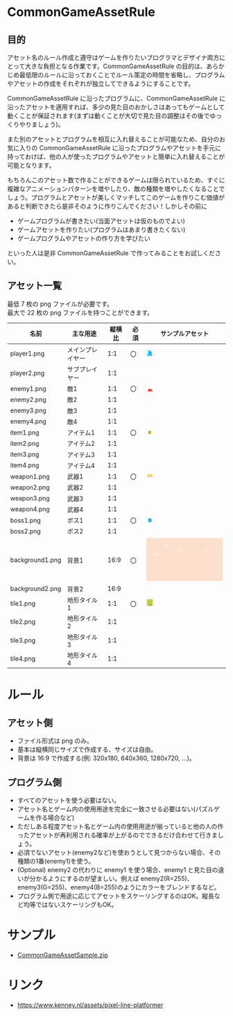 # CommonGameAssetRule
## 目的
アセット名のルール作成と遵守はゲームを作りたいプログラマとデザイナ両方にとって大きな負担となる作業です。CommonGameAssetRule の目的は、あらかじめ最低限のルールに沿っておくことでルール策定の時間を省略し、プログラムやアセットの作成をそれぞれが独立してできるようにすることです。

CommonGameAssetRule に沿ったプログラムに、CommonGameAssetRule に沿ったアセットを適用すれば、多少の見た目のおかしさはあってもゲームとして動くことが保証されます(まずは動くことが大切で見た目の調整はその後でゆっくりやりましょう)。

また別のアセットとプログラムを相互に入れ替えることが可能なため、自分のお気に入りの CommonGameAssetRule に沿ったプログラムやアセットを手元に持っておけば、他の人が使ったプログラムやアセットと簡単に入れ替えることが可能となります。

もちろんこのアセット数で作ることができるゲームは限られているため、すぐに複雑なアニメーションパターンを増やしたり、敵の種類を増やしたくなることでしょう。プログラムとアセットが美しくマッチしてこのゲームを作りこむ価値があると判断できたら是非そのように作りこんでください！しかしその前に

- ゲームプログラムが書きたい(当面アセットは仮のものでよい)
- ゲームアセットを作りたい(プログラムはあまり書きたくない)
- ゲームプログラムやアセットの作り方を学びたい

といった人は是非 CommonGameAssetRule で作ってみることをお試しください。

## アセット一覧
最低 7 枚の png ファイルが必要です。  
最大で 22 枚の png ファイルを持つことができます。

| 名前 | 主な用途 | 縦横比 | 必須 | サンプルアセット |
| -- | -- | -- | -- | -- |
| player1.png | メインプレイヤー | 1:1 | 〇 | ![](sample/player1.png) |
| player2.png | サブプレイヤー | 1:1 |   | |
| enemy1.png | 敵1 | 1:1 | 〇 | ![](sample/enemy1.png) |
| enemy2.png | 敵2 | 1:1 |  | |
| enemy3.png | 敵3 | 1:1 |  | |
| enemy4.png | 敵4 | 1:1 |  | |
| item1.png | アイテム1 | 1:1 | 〇 | ![](sample/item1.png) |
| item2.png | アイテム2 | 1:1 |  | |
| item3.png | アイテム3 | 1:1 |  | |
| item4.png | アイテム4 | 1:1 |  | |
| weapon1.png | 武器1 | 1:1 | 〇 | ![](sample/weapon1.png) |
| weapon2.png | 武器2 | 1:1 |  | |
| weapon3.png | 武器3 | 1:1 |  | |
| weapon4.png | 武器4 | 1:1 |  | |
| boss1.png | ボス1 | 1:1 | 〇 | ![](sample/boss1.png) |
| boss2.png | ボス2 | 1:1 |  | |
| background1.png | 背景1 | 16:9 | 〇 | ![](sample/background1.png) |
| background2.png | 背景2 | 16:9 |  | |
| tile1.png | 地形タイル1 | 1:1 | 〇 | ![](sample/tile1.png) |
| tile2.png | 地形タイル2 | 1:1 |  | |
| tile3.png | 地形タイル3 | 1:1 |  | |
| tile4.png | 地形タイル4 | 1:1 |  | |

# ルール
## アセット側
- ファイル形式は png のみ。
- 基本は縦横同じサイズで作成する、サイズは自由。
- 背景は 16:9 で作成する(例: 320x180, 640x360, 1280x720, ...)。

## プログラム側
- すべてのアセットを使う必要はない。
- アセット名とゲーム内の使用用途を完全に一致させる必要はない(パズルゲームを作る場合など)
- ただしある程度アセット名とゲーム内の使用用途が揃っていると他の人の作ったアセットが再利用される確率が上がるのでできるだけ合わせて行きましょう。
- 必須でないアセット(enemy2など)を使おうとして見つからない場合、その種類の1番(enemy1)を使う。
- (Optional) enemy2 の代わりに enemy1 を使う場合、enemy1 と見た目の違いが分かるようにするのが望ましい。例えば enemy2(R=255)、enemy3(G=255)、enemy4(B=255)のようにカラーをブレンドするなど。
- プログラム側で用途に応じてアセットをスケーリングするのはOK。縦長など均等ではないスケーリングもOK。

# サンプル
- [CommonGameAssetSample.zip](https://github.com/ongaeshi/CommonGameAssetRule/releases/download/v0.0.1/CommonGameAssetSample.zip)

# リンク
- https://www.kenney.nl/assets/pixel-line-platformer
